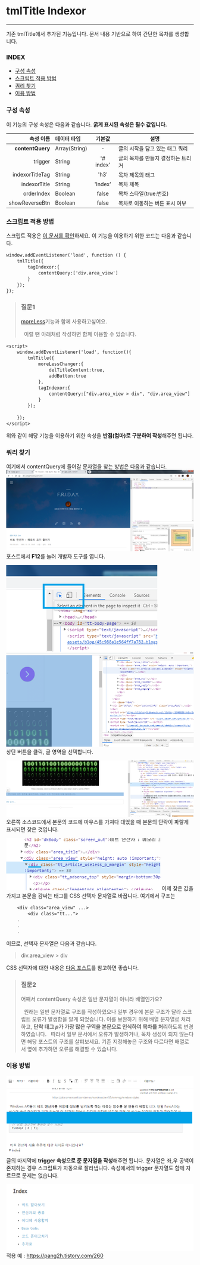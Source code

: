 # tmlTitle Indexor
---
기존 tmlTitle에서 추가된 기능입니다. 문서 내용 기반으로 하여 간단한 목차를 생성합니다.

### INDEX
* [구성 속성](#구성-속성)
* [스크립트 적용 방법](#스크립트-적용-방법)
* [쿼리 찾기](#쿼리-찾기)
* [이용 방법](#이용-방법)

### 구성 속성
이 기능의 구성 속성은 다음과 같습니다. **굵게 표시된 속성은 필수 값입니다.**

|속성 이름                  |데이터 타입            |기본값     |설명   							|
|--------------------------:|:----------------------|:---------:|-----------------------------------|
|**contentQuery**			|Array(String)			|-			|글의 시작을 담고 있는 태그 쿼리	|
|trigger					|String                 |'# index'	|글의 목차를 만들지 결정하는 트리거	|
|indexorTitleTag			|String					|'h3'		|목차 제목의 태그					|
|indexorTitle				|String					|'Index'	|목차 제목							|
|orderIndex					|Boolean				|false  	|목차 스타일(true:번호)				|
|showReverseBtn             |Boolean				|false  	|목차로 이동하는 버튼 표시 여부     |

### 스크립트 적용 방법
스크립트 적용은 [이 문서를 확인](readme.md#스크립트-적용-방법)하세요. 이 기능을 이용하기 위한 코드는 다음과 같습니다.
```
window.addEventListener('load', function () {
    tmlTitle({
        tagIndexor:{
            contentQuery:['div.area_view']
        }
    });
});
```

> ### 질문1
> [moreLess](readme.md)기능과 함께 사용하고싶어요.
>
> &nbsp; 이럴 땐 아래처럼 작성하면 함께 이용할 수 있습니다.
```
<script>
    window.addEventListener('load', function(){
        tmlTitle({
            moreLessChanger:{
                delTitleContent:true,
                addButton:true
            }, 
            tagIndexor:{
                contentQuery:["div.area_view > div", "div.area_view"]
            }
        });
        
    });
</script>
```
위와 같이 해당 기능을 이용하기 위한 속성을 **반점(컴마)로 구분하여 작성**해주면 됩니다.
### 쿼리 찾기
여기에서 contentQuery에 들어갈 문자열을 찾는 방법은 다음과 같습니다.
![쿼리 찾기](./images/indexor-findquery.png)
포스트에서 **F12**를 눌러 개발자 도구를 엽니다.

![쿼리 찾기2](./images/indexor-findquery2.png)
![쿼리 찾기3](./images/indexor-findquery3.png)
상단 버튼을 클릭, 글 영역을 선택합니다.

![쿼리 찾기4](./images/indexor-findquery4.png)
오른쪽 소스코드에서 본문의 코드에 마우스를 가져다 대었을 때 본문의 단락이 파랗게 표시되면 찾은 것입니다.

![쿼리 찾기5](./images/indexor-findquery5.png)
이제 찾은 값을 가지고 본문을 감싸는 태그를 CSS 선택자 문자열로 바꿉니다.
여기에서 구조는
```
    <div class="area_view" ...>
        <div class="tt...">
    .
    .
    .
```
이므로, 선택자 문자열은 다음과 같습니다.
> div.area_view > div

CSS 선택자에 대한 내용은 [다음 포스트](https://code.tutsplus.com/ko/tutorials/the-30-css-selectors-you-must-memorize--net-16048)를 참고하면 좋습니다.

> ### 질문2
> 어째서 contentQuery 속성은 일반 문자열이 아니라 배열인가요?
>
> &nbsp; 원래는 일반 문자열로 구조를 작성하였으나 일부 경우에 본문 구조가 달라 스크립트 오류가 발샘함을 알게 되었습니다. 이를 보완하기 위해 배열 문자열로 처리하고, **단락 태그 *p*가 가장 많은 구역을 본문으로 인식하여 목차를 처리**하도록 변경하였습니다.
> &nbsp; 따라서 일부 문서에서 오류가 발생하거나, 목차 생성이 되지 않는다면 해당 포스트의 구조를 살펴보세요. 기존 지정해놓은 구조와 다르다면 배열로서 옆에 추가하면 오류를 해결할 수 있습니다.

### 이용 방법

![적용 방법](./images/indexor-applying.png)
글의 마지막에 **trigger 속성으로 준 문자열을 작성**해주면 됩니다. 문자열은 좌,우 공백이 존재하는 경우 스크립트가 자동으로 잘라냅니다. 속성에서의 trigger 문자열도 함께 자르므로 문제는 없습니다.

![적용 예](./images/indexor-result.png)
적용 예 : https://pang2h.tistory.com/260